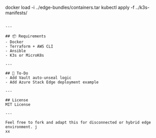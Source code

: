 docker load -i ../edge-bundles/containers.tar
kubectl apply -f ../k3s-manifests/
```

---

## 📦 Requirements
- Docker
- Terraform + AWS CLI
- Ansible
- K3s or MicroK8s

---

## 🔄 To-Do
- Add Vault auto-unseal logic
- Add Azure Stack Edge deployment example

---

## License
MIT License

---

Feel free to fork and adapt this for disconnected or hybrid edge environment. j
xx
